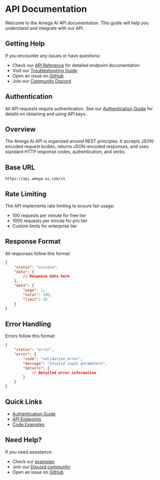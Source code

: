 # API Documentation

Welcome to the Amega AI API documentation. This guide will help you understand and integrate with our API.

## Getting Help

If you encounter any issues or have questions:

- Check our [API Reference](reference.md) for detailed endpoint documentation
- Visit our [Troubleshooting Guide](../guides/troubleshooting.md)
- Open an issue on [GitHub](https://github.com/amega-ai/amega-ai/issues)
- Join our [Community Discord](https://discord.gg/amega-ai)

## Authentication

All API requests require authentication. See our [Authentication Guide](auth.md) for details on obtaining and using API keys.

## Overview

The Amega AI API is organized around REST principles. It accepts JSON-encoded request bodies, returns JSON-encoded responses, and uses standard HTTP response codes, authentication, and verbs.

## Base URL

```
https://api.amega-ai.com/v1
```

## Rate Limiting

The API implements rate limiting to ensure fair usage:

- 100 requests per minute for free tier
- 1000 requests per minute for pro tier
- Custom limits for enterprise tier

## Response Format

All responses follow this format:

```json
{
    "status": "success",
    "data": {
        // Response data here
    },
    "meta": {
        "page": 1,
        "total": 100,
        "limit": 10
    }
}
```

## Error Handling

Errors follow this format:

```json
{
    "status": "error",
    "error": {
        "code": "validation_error",
        "message": "Invalid input parameters",
        "details": {
            // Detailed error information
        }
    }
}
```

## Quick Links

- [Authentication Guide](auth.md)
- [API Endpoints](endpoints.md)
- [Code Examples](examples.md)

## Need Help?

If you need assistance:
- Check our [examples](examples.md)
- Join our [Discord community](https://discord.gg/amega-ai)
- Open an issue on [GitHub](https://github.com/amega-ai/amega-ai/issues) 